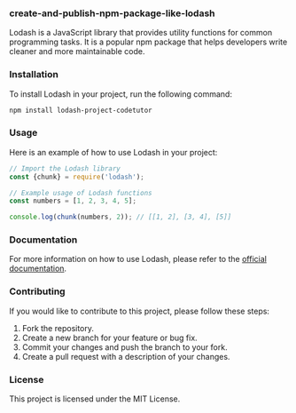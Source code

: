 ### create-and-publish-npm-package-like-lodash

Lodash is a JavaScript library that provides utility functions for common programming tasks. It is a popular npm package that helps developers write cleaner and more maintainable code.

### Installation

To install Lodash in your project, run the following command:

```bash
npm install lodash-project-codetutor
```

### Usage

Here is an example of how to use Lodash in your project:

```javascript
// Import the Lodash library
const {chunk} = require('lodash');

// Example usage of Lodash functions
const numbers = [1, 2, 3, 4, 5];

console.log(chunk(numbers, 2)); // [[1, 2], [3, 4], [5]]
```

### Documentation

For more information on how to use Lodash, please refer to the [official documentation](https://lodash.com/docs).

### Contributing

If you would like to contribute to this project, please follow these steps:

1. Fork the repository.
2. Create a new branch for your feature or bug fix.
3. Commit your changes and push the branch to your fork.
4. Create a pull request with a description of your changes.

### License

This project is licensed under the MIT License.